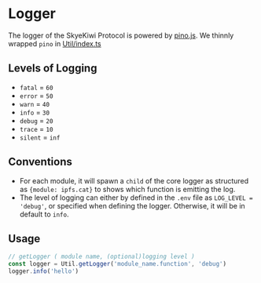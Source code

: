# Logger

The logger of the SkyeKiwi Protocol is powered by [pino.js](https://github.com/pinojs/pino). We thinnly wrapped `pino` in [Util/index.ts](https://github.com/skyekiwi/skyekiwi-protocol/blob/master/src/Util/index.ts)


## Levels of Logging

- `fatal` = `60`
- `error` = `50`
- `warn` = `40`
- `info` = `30`
- `debug` = `20`
- `trace` = `10`
- `silent` = `inf`

## Conventions

- For each module, it will spawn a `child` of the core logger as structured as `{module: ipfs.cat}` to shows which function is emitting the log. 
- The level of logging can either by defined in the `.env` file as `LOG_LEVEL = 'debug'`, or specified when defining the logger. Otherwise, it will be in default to `info`. 

## Usage

```javascript
// getLogger ( module name, (optional)logging level )
const logger = Util.getLogger('module_name.function', 'debug')
logger.info('hello')
```
